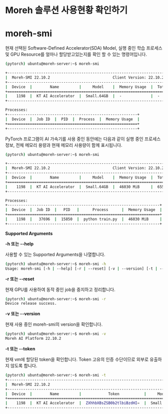 # Moreh 솔루션 사용현황 확인하기

# **moreh-smi**

현재 선택된 Software-Defined Accelerator(SDA) Model, 실행 중인 학습 프로세스 및 GPU Resource를 얼마나 할당받고있는지를 확인 할 수 있는 명령어입니다.

```bash
(pytorch) ubuntu@moreh-server:~$ moreh-smi

+-------------------------------------------------------------------------------------------------+
|  Moreh-SMI 22.10.2                            Client Version: 22.10.2  Server Version: 22.10.2  |
+-------------------------------------------------------------------------------------------------+
|  Device  |        Name         |     Model    |  Memory Usage  |  Total Memory  |  Utilization  |
+=================================================================================================+
|    1198  |  KT AI Accelerator  |  Small.64GB  |  -             |  -             |  -            |
+-------------------------------------------------------------------------------------------------+

Processes:
+----------------------------------------------------------+
|  Device  |  Job ID  |  PID  |  Process  |  Memory Usage  |
+==========================================================+
+----------------------------------------------------------+
```

PyTorch 프로그램이 AI 가속기를 사용 중인 동안에는 다음과 같이 실행 중인 프로세스 정보, 전체 메모리 용량과 현재 메모리 사용량이 함께 표시됩니다.

```bash
(pytorch) ubuntu@moreh-server:~$ moreh-smi

+-------------------------------------------------------------------------------------------------+
|  Moreh-SMI 22.10.2                            Client Version: 22.10.2  Server Version: 22.10.2  |
+-------------------------------------------------------------------------------------------------+
|  Device  |        Name         |     Model    |  Memory Usage  |  Total Memory  |  Utilization  |
+=================================================================================================+
|    1198  |  KT AI Accelerator  |  Small.64GB  |  46030 MiB     |  65520 MiB     |  -            |
+-------------------------------------------------------------------------------------------------+

Processes:
+--------------------------------------------------------------------+
|  Device  |  Job ID  |   PID   |      Process      |  Memory Usage  |
+====================================================================+
|    1198  |   37696  |  15850  |  python train.py  |  46030 MiB     |
+--------------------------------------------------------------------+
```

**Supported Arguments**

**-h 또는 --help**

사용할 수 있는 Supported Arguments을 나열합니다.

```bash
(pytorch) ubuntu@moreh-server:~$ moreh-smi -h
Usage: moreh-smi [-h | --help] [-r | --reset] [-v | --version] [-t | --token]
```

**-r 또는 --reset**

현재 GPU를 사용하여 동작 중인 job을 중지하고 정리합니다.

```bash
(pytorch) ubuntu@moreh-server:~$ moreh-smi -r
Device release success.
```

**-v 또는 --version**

현재 사용 중인 moreh-smi의 version을 확인합니다.

```bash
(pytorch) ubuntu@moreh-server:~$ moreh-smi -v
Moreh AI Platform 22.10.2
```

**-t 또는 --token**

현재 vm에 할당된 token을 확인합니다. Token 고유의 인증 수단이므로 외부로 유출하지 않도록 합니다.

```bash
(pytorch) ubuntu@moreh-server:~$ moreh-smi -t
+----------------------------------------------------------------------------+
|  Moreh-SMI 22.10.2                                                         |
+----------------------------------------------------------------------------+
|  Device  |        Name         |            Token           |     Model    |
+============================================================================+
|    1198  |  KT AI Accelerator  |  ZXhhbXBsZSB0b2tlbiBzdHI=  |  Small.64GB  |
+----------------------------------------------------------------------------+
```